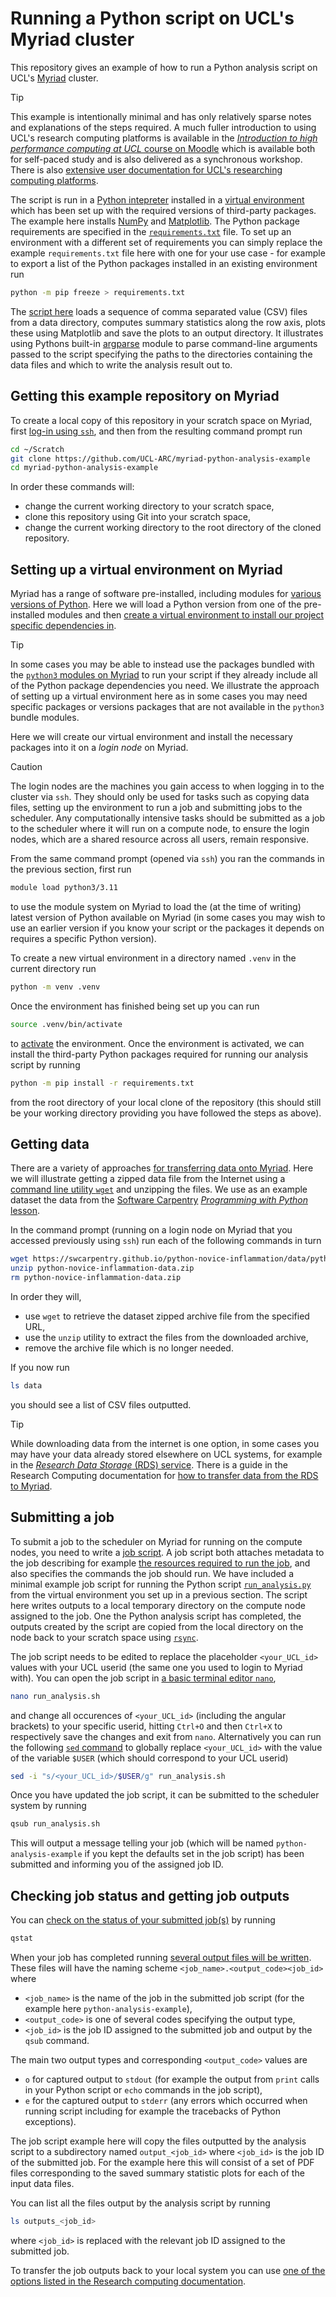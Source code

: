 # Running a Python script on UCL's Myriad cluster

This repository gives an example of how to run a Python analysis script on UCL's [Myriad](https://www.rc.ucl.ac.uk/docs/Clusters/Myriad/) cluster.

> [!TIP]
> This example is intentionally minimal and has only relatively sparse notes and explanations of the steps required.
> A much fuller introduction to using UCL's research computing platforms is available in the
> [_Introduction to high performance computing at UCL_ course on Moodle](https://moodle.ucl.ac.uk/course/view.php?id=33216)
> which is available both for self-paced study and is also delivered as a synchronous workshop.
> There is also [extensive user documentation for UCL's researching computing platforms](https://www.rc.ucl.ac.uk/docs/).

The script is run in a [Python intepreter](https://docs.python.org/3/tutorial/interpreter.html) installed in a [virtual environment](https://docs.python.org/3/tutorial/venv.html)  which has been set up with the required versions of third-party packages.
The example here installs [NumPy](https://numpy.org/) and [Matplotlib](https://matplotlib.org/).
The Python package requirements are specified in the [`requirements.txt`](requirements.txt) file.
To set up an environment with a different set of requirements you can simply replace the example `requirements.txt` file here with one for your use case - for example to export a list of the Python packages installed in an existing environment run
```bash
python -m pip freeze > requirements.txt
```

The [script here](run_analysis.py) loads a sequence of comma separated value (CSV) files from a data directory, computes summary statistics along the row axis, plots these using Matplotlib and save the plots to an output directory.
It illustrates using Pythons built-in [argparse](https://docs.python.org/3/library/argparse.html) module to parse command-line arguments passed to the script specifying the paths to the directories containing the data files and which to write the analysis result out to.

## Getting this example repository on Myriad

To create a local copy of this repository in your scratch space on Myriad, first [log-in using `ssh`](https://www.rc.ucl.ac.uk/docs/howto/#how-do-i-log-in), and then from the resulting command prompt run

```bash
cd ~/Scratch
git clone https://github.com/UCL-ARC/myriad-python-analysis-example
cd myriad-python-analysis-example
```

In order these commands will:
- change the current working directory to your scratch space,
- clone this repository using Git into your scratch space,
- change the current working directory to the root directory of the cloned repository.

## Setting up a virtual environment on Myriad

Myriad has a range of software pre-installed, including modules for [various versions of Python](https://www.rc.ucl.ac.uk/docs/Installed_Software_Lists/module-packages/).
Here we will load a Python version from one of the pre-installed modules and then [create a virtual environment to install our project specific dependencies in](https://www.rc.ucl.ac.uk/docs/Software_Guides/Installing_Software/#using-your-own-virtualenv).

> [!TIP]
> In some cases you may be able to instead use the packages bundled with the [`python3` modules on Myriad](https://www.rc.ucl.ac.uk/docs/Installed_Software_Lists/python-packages/) to run your script if they already include all of the Python package dependencies you need.
> We illustrate the approach of setting up a virtual environment here as in some cases you may need specific packages or versions packages that are not available in the `python3` bundle modules.

Here we will create our virtual environment and install the necessary packages into it on a _login node_ on Myriad.

> [!CAUTION]
> The login nodes are the machines you gain access to when logging in to the cluster via `ssh`.
> They should only be used for tasks such as copying data files, setting up the environment to run a job and submitting jobs to the scheduler.
> Any computationally intensive tasks should be submitted as a job to the scheduler where it will run on a compute node, to ensure the login nodes, which are a shared resource across all users, remain responsive.

From the same command prompt (opened via `ssh`) you ran the commands in the previous section, first run

```bash
module load python3/3.11
```
to use the module system on Myriad to load the (at the time of writing) latest version of Python available on Myriad (in some cases you may wish to use an earlier version if you know your script or the packages it depends on requires a specific Python version).

To create a new virtual environment in a directory named `.venv` in the current directory run
```bash
python -m venv .venv
```
Once the environment has finished being set up you can run
```bash
source .venv/bin/activate
```
to [activate](https://docs.python.org/3/library/venv.html#how-venvs-work) the environment.
Once the environment is activated, we can install the third-party Python packages required for running our analysis script by running
```bash
python -m pip install -r requirements.txt
```
from the root directory of your local clone of the repository (this should still be your working directory providing you have followed the steps as above).

## Getting data

There are a variety of approaches [for transferring data onto Myriad](https://www.rc.ucl.ac.uk/docs/howto/#how-do-i-transfer-data-onto-the-system).
Here we will illustrate getting a zipped data file from the Internet using a [command line utility `wget`](https://en.wikipedia.org/wiki/Wget) and unzipping the files.
We use as an example dataset the data from the [Software Carpentry](https://software-carpentry.org/) [_Programming with Python_ lesson](https://swcarpentry.github.io/python-novice-inflammation).

In the command prompt (running on a login node on Myriad that you accessed previously using `ssh`) run each of the following commands in turn
```bash
wget https://swcarpentry.github.io/python-novice-inflammation/data/python-novice-inflammation-data.zip
unzip python-novice-inflammation-data.zip
rm python-novice-inflammation-data.zip
```
In order they will,
- use `wget` to retrieve the dataset zipped archive file from the specified URL,
- use the `unzip` utility to extract the files from the downloaded archive,
- remove the archive file which is no longer needed.

If you now run

```bash
ls data
```
you should see a list of CSV files outputted.

> [!TIP]
> While downloading data from the internet is one option, in some cases you may have your data already stored elsewhere on UCL systems, for example in the [_Research Data Storage_ (RDS) service](https://www.ucl.ac.uk/advanced-research-computing/platforms-and-services/research-data-storage-service).
> There is a guide in the Research Computing documentation for [how to transfer data from the RDS to Myriad](https://www.rc.ucl.ac.uk/docs/Supplementary/Connecting_to_RDSS/#between-myriad-and-rdss).

## Submitting a job

To submit a job to the scheduler on Myriad for running on the compute nodes, you need to write a [job script](https://www.rc.ucl.ac.uk/docs/Example_Jobscripts/).
A job script both attaches metadata to the job describing for example [the resources required to run the job](https://www.rc.ucl.ac.uk/docs/Experienced_Users/#resources-you-can-request), and also specifies the commands the job should run.
We have included a minimal example job script for running the Python script [`run_analysis.py`](run_analysis.py) from the virtual environment you set up in a previous section.
The script here writes outputs to a local temporary directory on the compute node assigned to the job.
One the Python analysis script has completed, the outputs created by the script are copied from the local directory on the node back to your scratch space using [`rsync`](https://en.wikipedia.org/wiki/Rsync).

The job script needs to be edited to replace the placeholder `<your_UCL_id>` values with your UCL userid (the same one you used to login to Myriad with).
You can open the job script in [a basic terminal editor `nano`](https://en.wikipedia.org/wiki/GNU_nano),
```bash
nano run_analysis.sh
```
and change all occurences of `<your_UCL_id>` (including the angular brackets) to your specific userid, hitting `Ctrl+O` and then `Ctrl+X` to respectively save the changes and exit from `nano`.
Alternatively you can run the following [`sed` command](https://en.wikipedia.org/wiki/Sed) to globally replace `<your_UCL_id>` with the value of the variable `$USER` (which should correspond to your UCL userid)
```bash
sed -i "s/<your_UCL_id>/$USER/g" run_analysis.sh
```

Once you have updated the job script, it can be submitted to the scheduler system by running
```bash
qsub run_analysis.sh
```
This will output a message telling your job (which will be named `python-analysis-example` if you kept the defaults set in the job script) has been submitted and informing you of the assigned job ID.

## Checking job status and getting job outputs

You can [check on the status of your submitted job(s)](https://www.rc.ucl.ac.uk/docs/howto/#how-do-i-monitor-a-job) by running
```bash
qstat
```

When your job has completed running [several output files will be written](https://www.rc.ucl.ac.uk/docs/Job_Results/).
These files will have the naming scheme `<job_name>.<output_code><job_id>` where
- `<job_name>` is the name of the job in the submitted job script (for the example here `python-analysis-example`),
- `<output_code>` is one of several codes specifying the output type,
- `<job_id>` is the job ID assigned to the submitted job and output by the `qsub` command.

The main two output types and corresponding `<output_code>` values are
- `o` for captured output to `stdout` (for example the output from `print` calls in your Python script or `echo` commands in the job script),
- `e` for the captured output to `stderr` (any errors which occurred when running script including for example the tracebacks of Python exceptions).

The job script example here will copy the files outputted by the analysis script to a subdirectory named `output_<job_id>` where `<job_id>` is the job ID of the submitted job. For the example here this will consist of a set of PDF files corresponding to the saved summary statistic plots for each of the input data files.

You can list all the files output by the analysis script by running
```bash
ls outputs_<job_id>
```
where `<job_id>` is replaced with the relevant job ID assigned to the submitted job.

To transfer the job outputs back to your local system you can use [one of the options listed in the Research computing documentation](https://www.rc.ucl.ac.uk/docs/howto/#how-do-i-transfer-data-onto-the-system).
